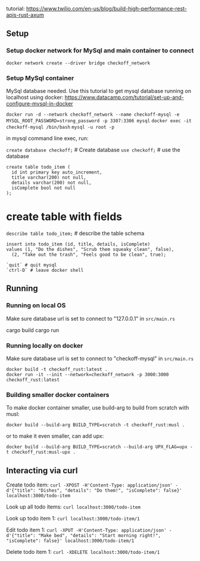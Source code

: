 tutorial: https://www.twilio.com/en-us/blog/build-high-performance-rest-apis-rust-axum

## Setup

### Setup docker network for MySql and main container to connect

`docker network create --driver bridge checkoff_network`

### Setup MySql container
MySql database needed. Use this tutorial to get mysql database running on localhost using docker: https://www.datacamp.com/tutorial/set-up-and-configure-mysql-in-docker

`docker run -d --network checkoff_network --name checkoff-mysql -e MYSQL_ROOT_PASSWORD=strong_password -p 3307:3306 mysql`
`docker exec -it checkoff-mysql /bin/bash`
`mysql -u root -p`

in mysql command line exec, run:

`create database checkoff;` # Create database
`use checkoff;` # use the database
```
create table todo_item (
  id int primary key auto_increment,
  title varchar(200) not null,
  details varchar(200) not null,
  isComplete bool not null
);
```
 # create table with fields
`describe table todo_item;` # describe the table schema

```
insert into todo_item (id, title, details, isComplete)
values (1, "Do the dishes", "Scrub them squeaky clean", false),
  (2, "Take out the trash", "Feels good to be clean", true);
```

```
`quit` # quit mysql
`ctrl-D` # leave docker shell
```

## Running

### Running on local OS

Make sure database url is set to connect to "127.0.0.1" in `src/main.rs`

cargo build
cargo run

### Running locally on docker

Make sure database url is set to connect to "checkoff-mysql" in `src/main.rs`

```
docker build -t checkoff_rust:latest .
docker run -it --init --network=checkoff_network -p 3000:3000 checkoff_rust:latest
```

### Building smaller docker containers

To make docker container smaller, use build-arg to build from scratch with musl:
```
docker build --build-arg BUILD_TYPE=scratch -t checkoff_rust:musl .
```

or to make it even smaller, can add upx:
```
docker build --build-arg BUILD_TYPE=scratch --build-arg UPX_FLAG=upx -t checkoff_rust:musl-upx .
```

## Interacting via curl

Create todo item:
`curl -XPOST -H'Content-Type: application/json' -d'{"title": "Dishes", "details": "Do them!", "isComplete": false}' localhost:3000/todo-item`

Look up all todo items:
`curl localhost:3000/todo-item`

Look up todo item 1:
`curl localhost:3000/todo-item/1`

Edit todo item 1:
`curl -XPUT -H'Content-Type: application/json' -d'{"title": "Make bed", "details": "Start morning right!", "isComplete": false}' localhost:3000/todo-item/1`
 
Delete todo item 1:
`curl -XDELETE localhost:3000/todo-item/1`

